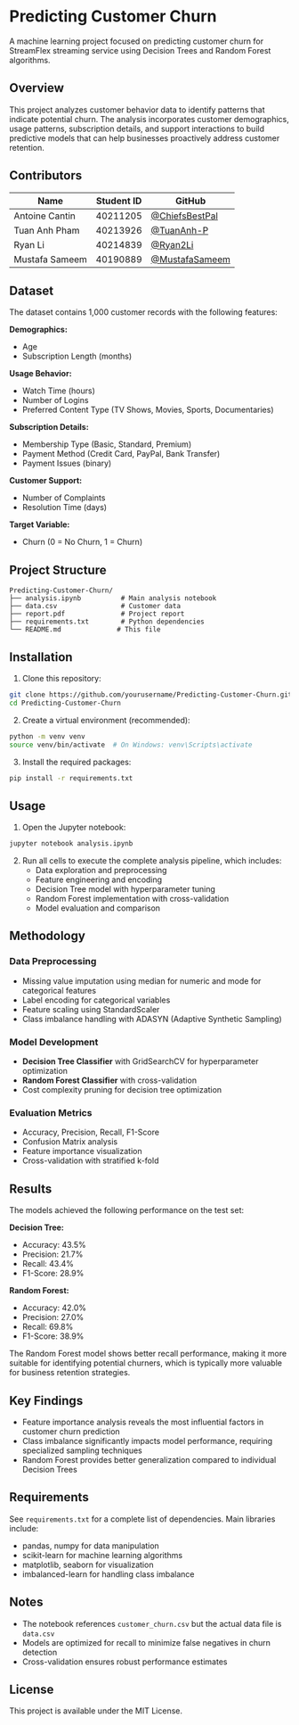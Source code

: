 # Predicting Customer Churn

A machine learning project focused on predicting customer churn for StreamFlex streaming service using Decision Trees and Random Forest algorithms.

## Overview

This project analyzes customer behavior data to identify patterns that indicate potential churn. The analysis incorporates customer demographics, usage patterns, subscription details, and support interactions to build predictive models that can help businesses proactively address customer retention.

## Contributors

| Name           | Student ID | GitHub                                             |
| -------------- | ---------- | -------------------------------------------------- |
| Antoine Cantin | 40211205   | [@ChiefsBestPal](https://github.com/ChiefsBestPal) |
| Tuan Anh Pham  | 40213926   | [@TuanAnh-P](https://github.com/TuanAnh-P)         |
| Ryan Li        | 40214839   | [@Ryan2Li](https://github.com/Ryan2Li)             |
| Mustafa Sameem | 40190889   | [@MustafaSameem](https://github.com/MustafaSameem) |

## Dataset

The dataset contains 1,000 customer records with the following features:

**Demographics:**

- Age
- Subscription Length (months)

**Usage Behavior:**

- Watch Time (hours)
- Number of Logins
- Preferred Content Type (TV Shows, Movies, Sports, Documentaries)

**Subscription Details:**

- Membership Type (Basic, Standard, Premium)
- Payment Method (Credit Card, PayPal, Bank Transfer)
- Payment Issues (binary)

**Customer Support:**

- Number of Complaints
- Resolution Time (days)

**Target Variable:**

- Churn (0 = No Churn, 1 = Churn)

## Project Structure

```
Predicting-Customer-Churn/
├── analysis.ipynb          # Main analysis notebook
├── data.csv                # Customer data
├── report.pdf              # Project report
├── requirements.txt        # Python dependencies
└── README.md              # This file
```

## Installation

1. Clone this repository:

```bash
git clone https://github.com/yourusername/Predicting-Customer-Churn.git
cd Predicting-Customer-Churn
```

2. Create a virtual environment (recommended):

```bash
python -m venv venv
source venv/bin/activate  # On Windows: venv\Scripts\activate
```

3. Install the required packages:

```bash
pip install -r requirements.txt
```

## Usage

1. Open the Jupyter notebook:

```bash
jupyter notebook analysis.ipynb
```

2. Run all cells to execute the complete analysis pipeline, which includes:
   - Data exploration and preprocessing
   - Feature engineering and encoding
   - Decision Tree model with hyperparameter tuning
   - Random Forest implementation with cross-validation
   - Model evaluation and comparison

## Methodology

### Data Preprocessing

- Missing value imputation using median for numeric and mode for categorical features
- Label encoding for categorical variables
- Feature scaling using StandardScaler
- Class imbalance handling with ADASYN (Adaptive Synthetic Sampling)

### Model Development

- **Decision Tree Classifier** with GridSearchCV for hyperparameter optimization
- **Random Forest Classifier** with cross-validation
- Cost complexity pruning for decision tree optimization

### Evaluation Metrics

- Accuracy, Precision, Recall, F1-Score
- Confusion Matrix analysis
- Feature importance visualization
- Cross-validation with stratified k-fold

## Results

The models achieved the following performance on the test set:

**Decision Tree:**

- Accuracy: 43.5%
- Precision: 21.7%
- Recall: 43.4%
- F1-Score: 28.9%

**Random Forest:**

- Accuracy: 42.0%
- Precision: 27.0%
- Recall: 69.8%
- F1-Score: 38.9%

The Random Forest model shows better recall performance, making it more suitable for identifying potential churners, which is typically more valuable for business retention strategies.

## Key Findings

- Feature importance analysis reveals the most influential factors in customer churn prediction
- Class imbalance significantly impacts model performance, requiring specialized sampling techniques
- Random Forest provides better generalization compared to individual Decision Trees

## Requirements

See `requirements.txt` for a complete list of dependencies. Main libraries include:

- pandas, numpy for data manipulation
- scikit-learn for machine learning algorithms
- matplotlib, seaborn for visualization
- imbalanced-learn for handling class imbalance

## Notes

- The notebook references `customer_churn.csv` but the actual data file is `data.csv`
- Models are optimized for recall to minimize false negatives in churn detection
- Cross-validation ensures robust performance estimates

## License

This project is available under the MIT License.
